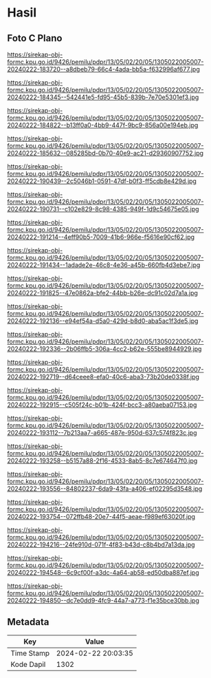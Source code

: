 # Hasil

## Foto C Plano

https://sirekap-obj-formc.kpu.go.id/9426/pemilu/pdpr/13/05/02/20/05/1305022005007-20240222-183720--a8dbeb79-66c4-4ada-bb5a-f632996af677.jpg

https://sirekap-obj-formc.kpu.go.id/9426/pemilu/pdpr/13/05/02/20/05/1305022005007-20240222-184345--542441e5-fd95-45b5-839b-7e70e5301ef3.jpg

https://sirekap-obj-formc.kpu.go.id/9426/pemilu/pdpr/13/05/02/20/05/1305022005007-20240222-184822--b13ff0a0-4bb9-447f-9bc9-856a00e194eb.jpg

https://sirekap-obj-formc.kpu.go.id/9426/pemilu/pdpr/13/05/02/20/05/1305022005007-20240222-185632--085285bd-0b70-40e9-ac21-d29360907752.jpg

https://sirekap-obj-formc.kpu.go.id/9426/pemilu/pdpr/13/05/02/20/05/1305022005007-20240222-190439--2c5046b1-0591-47df-b0f3-ff5cdb8e429d.jpg

https://sirekap-obj-formc.kpu.go.id/9426/pemilu/pdpr/13/05/02/20/05/1305022005007-20240222-190731--c102e829-8c98-4385-949f-1d9c54675e05.jpg

https://sirekap-obj-formc.kpu.go.id/9426/pemilu/pdpr/13/05/02/20/05/1305022005007-20240222-191214--4eff90b5-7009-41b6-966e-f5616e90cf62.jpg

https://sirekap-obj-formc.kpu.go.id/9426/pemilu/pdpr/13/05/02/20/05/1305022005007-20240222-191434--1adade2e-46c8-4e36-a45b-660fb4d3ebe7.jpg

https://sirekap-obj-formc.kpu.go.id/9426/pemilu/pdpr/13/05/02/20/05/1305022005007-20240222-191825--47e0862a-bfe2-44bb-b26e-dc91c02d7a1a.jpg

https://sirekap-obj-formc.kpu.go.id/9426/pemilu/pdpr/13/05/02/20/05/1305022005007-20240222-192136--e94ef54a-d5a0-429d-b8d0-aba5ac1f3de5.jpg

https://sirekap-obj-formc.kpu.go.id/9426/pemilu/pdpr/13/05/02/20/05/1305022005007-20240222-192336--2b06ffb5-306a-4cc2-b62e-555be8944929.jpg

https://sirekap-obj-formc.kpu.go.id/9426/pemilu/pdpr/13/05/02/20/05/1305022005007-20240222-192719--d64ceee8-efa0-40c6-aba3-73b20de0338f.jpg

https://sirekap-obj-formc.kpu.go.id/9426/pemilu/pdpr/13/05/02/20/05/1305022005007-20240222-192915--c505f24c-b01b-424f-bcc3-a80aeba07153.jpg

https://sirekap-obj-formc.kpu.go.id/9426/pemilu/pdpr/13/05/02/20/05/1305022005007-20240222-193112--7b213aa7-a665-487e-950d-637c574f823c.jpg

https://sirekap-obj-formc.kpu.go.id/9426/pemilu/pdpr/13/05/02/20/05/1305022005007-20240222-193258--b5157a88-2f16-4533-8ab5-8c7e674647f0.jpg

https://sirekap-obj-formc.kpu.go.id/9426/pemilu/pdpr/13/05/02/20/05/1305022005007-20240222-193556--84802237-6da9-43fa-a406-ef02295d3548.jpg

https://sirekap-obj-formc.kpu.go.id/9426/pemilu/pdpr/13/05/02/20/05/1305022005007-20240222-193754--072ffb48-20e7-44f5-aeae-f989ef63020f.jpg

https://sirekap-obj-formc.kpu.go.id/9426/pemilu/pdpr/13/05/02/20/05/1305022005007-20240222-194216--24fe910d-071f-4f83-b43d-c8b4bd7a13da.jpg

https://sirekap-obj-formc.kpu.go.id/9426/pemilu/pdpr/13/05/02/20/05/1305022005007-20240222-194548--6c9cf00f-a3dc-4a64-ab58-ed50dba887ef.jpg

https://sirekap-obj-formc.kpu.go.id/9426/pemilu/pdpr/13/05/02/20/05/1305022005007-20240222-194850--dc7e0dd9-4fc9-44a7-a773-f1e35bce30bb.jpg


## Metadata

| Key        | Value               |
| ---------- | ------------------- |
| Time Stamp | 2024-02-22 20:03:35 |
| Kode Dapil | 1302                |



